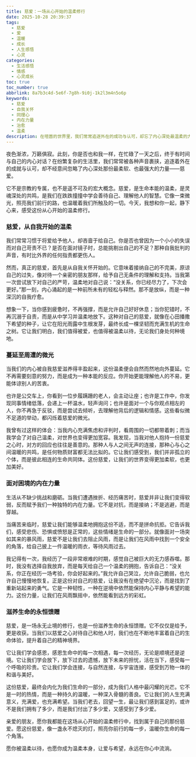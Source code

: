 ```yaml
---
title: 慈爱：一场从心开始的温柔修行
date: 2025-10-28 20:39:37
tags:
  - 慈爱
  - 爱
  - 温暖
  - 成长
  - 人生感悟
  - 心灵
categories:
  - 生活感悟
  - 情感
  - 心灵成长
toc: true
toc_number: true
abbrlink: 8a7b3c4d-5e6f-7g8h-9i0j-1k2l3m4n5o6p
keywords:
  - 慈爱
  - 自我关怀
  - 同理心
  - 内在力量
  - 治愈
  - 温柔
description: 在喧嚣的世界里，我们常常追逐外在的成功与认可，却忘了内心深处最温柔的力量——慈爱。它不是遥不可及的宏大概念，而是渗透在日常点滴中的自我关怀与对他人的理解。本文将带你走进慈爱的世界，感受它如何从自我滋养开始，蔓延至周遭，成为我们面对困境的内在力量，最终滋养我们生命的每一个角落。愿你我都能在这份温柔中，寻得真正的安宁与力量。
---
```


夜色渐浓，万籁俱寂。此刻，你是否也和我一样，在忙碌了一天之后，终于有时间与自己的内心对话？在纷繁复杂的生活里，我们常常被各种声音裹挟，追逐着外在的成就与认可，却不经意间忽略了内心深处那份最柔软、也最强大的力量——慈爱。

它不是宗教的专属，也不是遥不可及的宏大概念。慈爱，是生命本能的温柔，是灵魂深处的共鸣，是我们在跌跌撞撞中学会善待自己、理解他人的智慧。它像一束微光，照亮我们前行的路，也温暖着我们所触及的一切。今天，我想和你一起，静下心来，感受这份从心开始的温柔修行。

### 慈爱，从自我开始的温柔

我们常常习惯于将爱给予他人，却吝啬于给自己。你是否也曾因为一个小小的失误而对自己苛责不已？是否在面对镜子时，总能挑剔出自己的不足？那种自我批判的声音，有时比外界的任何指责都更伤人。

然而，真正的慈爱，首先是从自我关怀开始的。它意味着接纳自己的不完美，原谅自己的过失，像对待一个亲密的朋友那样，给予自己无条件的理解和支持。当我第一次尝试放下对自己的严苛，温柔地对自己说：“没关系，你已经尽力了，下次会更好。”那一刻，内心涌起的是一种前所未有的轻松与释然。那不是放纵，而是一种深沉的自我疗愈。

想象一下，当你感到疲惫时，不再强撑，而是允许自己好好休息；当你犯错时，不再沉溺于自责，而是从中学习并温柔地放下。这种对自己的慈爱，就像在心田播撒下希望的种子，让它在阳光雨露中生根发芽，最终长成一棵坚韧而充满生机的生命之树。它让我们明白，我们值得被爱，也值得被温柔以待，无论我们身处何种境地。

### 蔓延至周遭的微光

当我们的内心被自我慈爱滋养得丰盈起来，这份温柔便会自然而然地向外蔓延。它不再需要刻意的努力，而是成为一种本能的反应。你开始更能理解他人的不易，更能体谅别人的苦衷。

也许是公交车上，你看到一位步履蹒跚的老人，会主动让座；也许是工作中，你发现同事情绪低落，会递上一杯温水，轻声询问；也许是面对一个与你观点相左的人，你不再急于反驳，而是尝试去倾听，去理解他背后的逻辑和情感。这些看似微不足道的举动，都闪烁着慈爱的微光。

我曾有过这样的体会：当我内心充满焦虑和评判时，看周围的一切都带着刺；而当我学会了对自己温柔，对世界也变得更加宽容。我发现，当我对他人抱持一份慈爱之心时，对方的回应也往往是善意的。那种人与人之间无声的连接，那种心与心之间温暖的共鸣，是任何物质财富都无法比拟的。它让我们感受到，我们并非孤立的个体，而是彼此相连的生命共同体。这份慈爱，让我们的世界变得更加柔软，也更加美好。

### 面对困境的内在力量

生活从不缺少挑战和磨砺。当我们遭遇挫折、经历痛苦时，慈爱并非让我们变得软弱，反而赋予我们一种独特的内在力量。它不是对抗，而是接纳；不是逃避，而是穿越。

当痛苦来临时，慈爱让我们能够温柔地拥抱这份不适，而不是拼命抗拒。它告诉我们，感受悲伤、恐惧或愤怒是正常的，这些情绪是生命的一部分。就像面对一场突如其来的暴风雨，慈爱不是让我们去阻止风雨，而是让我们在风雨中找到一个安全的角落，给自己披上一件温暖的雨衣，等待风雨过去。

我记得有一次，我经历了一段非常艰难的时期，感觉自己被巨大的无力感吞噬。那时，我没有选择自我放弃，而是每天给自己一个温柔的拥抱，告诉自己：“没关系，你正在经历一场考验，你会好起来的。”我允许自己哭泣，允许自己脆弱，也允许自己慢慢地恢复。正是这份对自己的慈爱，让我没有在绝望中沉沦，而是找到了重新站起来的勇气。它是一种韧性，一种在逆境中依然能保持内心平静与希望的能力。这份力量，让我们在风雨飘摇中，依然能看到远方的彩虹。

### 滋养生命的永恒馈赠

慈爱，是一场永无止境的修行，也是一份滋养生命的永恒馈赠。它不仅仅是给予，更是收获。当我们以慈爱之心对待自己和他人时，我们也在不断地丰富着自己的生命体验，提升着自己的精神境界。

它让我们学会感恩，感恩生命中的每一次相遇，每一次经历，无论是顺境还是逆境。它让我们学会放下，放下过去的遗憾，放下未来的担忧，活在当下，感受每一个呼吸的珍贵。它让我们学会连接，与自然连接，与宇宙连接，感受到万物一体的和谐与美好。

这份慈爱，最终会内化为我们生命的一部分，成为我们人格中最闪耀的光芒。它不是一时的热情，而是一种持久的温暖，一种深入骨髓的善良。它让我们的人生充满意义，充满爱，也充满希望。当我们老去，回望一生，最让我们感到富足的，或许不是我们拥有了多少，而是我们付出了多少爱，又感受到了多少爱。

亲爱的朋友，愿你我都能在这场从心开始的温柔修行中，找到属于自己的那份慈爱。愿这份慈爱，像一盏永不熄灭的灯，照亮你前行的每一步，温暖你生命的每一个角落。

愿你被温柔以待，也愿你成为温柔本身，让爱与希望，永远在你心中流淌。
